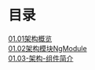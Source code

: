 # 目录

[01.01架构概览](01.01-架构-概览.md)  
[01.02架构模块NgModule](01.02-架构-模块NgModule.md)  
[01.03-架构-组件简介](01.03-架构-组件简介.md)  
